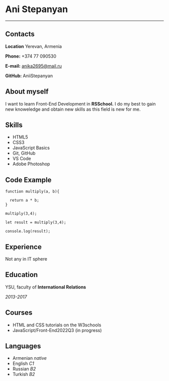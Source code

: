 # Ani Stepanyan
***
## Contacts
**Location** Yerevan, Armenia

**Phone:** +374 77 090530

**E-mail:** anika2695@mail.ru

**GitHub:** AniiStepanyan

## About myself

I want to learn Front-End Development in **RSSchool.** I do my best to gain new knoweledge and obtain new skills as this field is new for me.


## Skills
* HTML5
* CSS3
* JavaScript Basics
* Git, GitHub
* VS Code
* Adobe Photoshop

## Code Example
```
function multiply(a, b){

  return a * b;
}
```

`multiply(3,4);`

`let result = multiply(3,4);`

`console.log(result);`

## Experience 
Not any in IT sphere

## Education
YSU, faculty of **International Relations**

*2013-2017*

## Courses

* HTML and CSS tutorials on the W3schools 
* JavaScript/Front-End2022Q3 (in progress)

## Languages
* Armenian *native*
* English *C1*
* Russian *B2*
* Turkish *B2*
